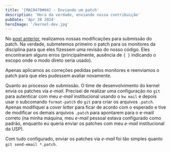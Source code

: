 ```yaml
---
title: '[MAC0470#04] - Enviando um patch'
description: 'Hora da verdade, enviando nossa contribuição'
pubDate: 'Apr 20 2024'
heroImage: '/kernel-dev.jpg'
---
```


No [post anterior](/blog/mac0470-03-kernel-contrib-iio), realizamos nossas modificações para submissão do patch. Na verdade, submetemos primeiro o patch para os monitores da disciplina para que eles fizessem uma revisão do nosso código. Eles encontraram alguns erros (principalmente, ausência de `{ }` indicando o escopo onde o modo direto seria usado).

Apenas aplicamos as correções pedidas pelos monitores e reenviamos o patch para que eles pudessem avaliar novamente.

Quanto ao processo de submissão. O time de desenvolvimento do kernel envia os patches via _e-mail_. Precisei de realizar uma configuração no `git` para autenticar com meu _e-mail_ institucional usando o `kw mail` e depois usar o subcomando `format-patch` do `git` para criar os arquivos `.patch`. Apenas modifiquei a _cover letter_ para ficar de acordo com o esperado e tive de modificar os demais arquivos `.patch` para apontarem para o e-maiil correto (na minha máquina, meu _e-mail_ pessoal estava configurado como padrão, enquanto eu queria enviar os patches com meu _e-mail_ institucional da USP).

Com tudo configurado, enviar os patches via _e-mail_ foi tão simples quanto `git send-email *.patch`.
